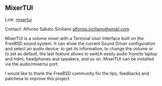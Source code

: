 ## MixerTUI ##

Link:	 [mixertui](https://gitlab.com/alfix/mixertui)  

Contact: Alfonso Sabato Siciliano <alfonso.siciliano@email.com>  

MixerTUI is a volume mixer with a Terminal User Interface built on the FreeBSD
sound system. It can show the current Sound Driver configuration and select an
audio device: to get its information, to change the volume or to set as default,
the last feature allows to switch easily audio from/to laptop and hdmi,
headphones and speakers, and so on.
MixerTUI can be installed via the audio/mixertui port.

I would like to thank the FreeBSD community for the tips, feedbacks and patchesa
to improve this project.
